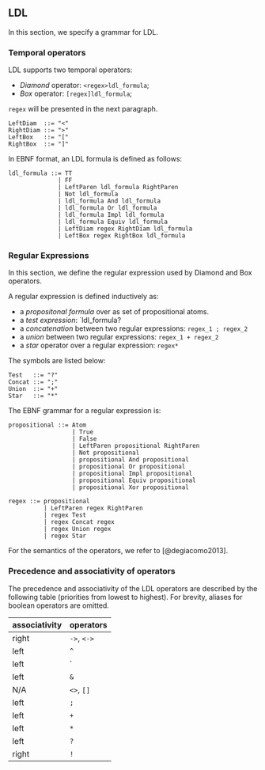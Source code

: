## LDL 

In this section, we specify a grammar for LDL.

### Temporal operators

LDL supports two temporal operators:

- _Diamond_ operator: `<regex>ldl_formula`;
- _Box_ operator: `[regex]ldl_formula`;

`regex` will be presented in the next paragraph.

```
LeftDiam  ::= "<"
RightDiam ::= ">"
LeftBox   ::= "["
RightBox  ::= "]"
```

In EBNF format, an LDL formula is defined as follows:

```
ldl_formula ::= TT
              | FF
              | LeftParen ldl_formula RightParen
              | Not ldl_formula 
              | ldl_formula And ldl_formula
              | ldl_formula Or ldl_formula
              | ldl_formula Impl ldl_formula
              | ldl_formula Equiv ldl_formula
              | LeftDiam regex RightDiam ldl_formula
              | LeftBox regex RightBox ldl_formula
```

### Regular Expressions

In this section, we define the regular expression used by 
Diamond and Box operators.

A regular expression is defined inductively as:

- a _propositonal formula_ over as set of propositional atoms.
- a _test expression_: `ldl_formula?
- a _concatenation_ between two regular expressions: `regex_1 ; regex_2`
- a _union_ between two regular expressions: `regex_1 + regex_2`
- a _star_ operator over a regular expression: `regex*`

The symbols are listed below:

```
Test   ::= "?"
Concat ::= ";"
Union  ::= "+"
Star   ::= "*"
```

The EBNF grammar for a regular expression is:

```
propositional ::= Atom
                  | True
                  | False
                  | LeftParen propositional RightParen 
                  | Not propositional 
                  | propositional And propositional
                  | propositional Or propositional
                  | propositional Impl propositional
                  | propositional Equiv propositional
                  | propositional Xor propositional

regex ::= propositional
          | LeftParen regex RightParen
          | regex Test
          | regex Concat regex 
          | regex Union regex 
          | regex Star
``` 

For the semantics of the operators,
we refer to [@degiacomo2013].


### Precedence and associativity of operators

The precedence and associativity of the LDL operators are 
described by the following table (priorities from lowest to highest).
For brevity, aliases for boolean operators
are omitted.

<center>

|associativity|operators|
|-|-|
|right|`->`, `<->`|
|left|`^`|
|left|`|`|
|left|`&`|
|N/A|`<>`, `[]`|
|left|`;`|
|left|`+`|
|left|`*`|
|left|`?`|
|right|`!`|
</center>

